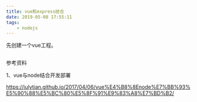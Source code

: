 ```yaml
---
title: vue和express结合
date: 2019-05-08 17:55:11
tags:
	- nodejs
---
```




先创建一个vue工程。

```

```



参考资料

1、vue与node结合开发部署

https://julytian.github.io/2017/04/06/vue%E4%B8%8Enode%E7%BB%93%E5%90%88%E5%BC%80%E5%8F%91%E9%83%A8%E7%BD%B2/
